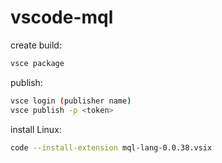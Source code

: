 # vscode-mql

create build:
```sh
vsce package
```

publish:
```sh
vsce login (publisher name)
vsce publish -p <token>
```

install Linux:
```sh
code --install-extension mql-lang-0.0.38.vsix
```